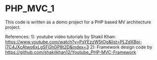 # PHP_MVC_1
This code is written as a demo project for a PHP based MV architecture project.



References:
1): youtube video tutorials by Shakil Khan: https://www.youtube.com/watch?v=PsYEzzW5tOg&list=PLZdXBpi-l7C4JXcAtwo6xLgSFGhGP8t2D&index=3
2): Framework design code by https://github.com/shakilkhan12/Youtube_PHP-MVC-Framework
